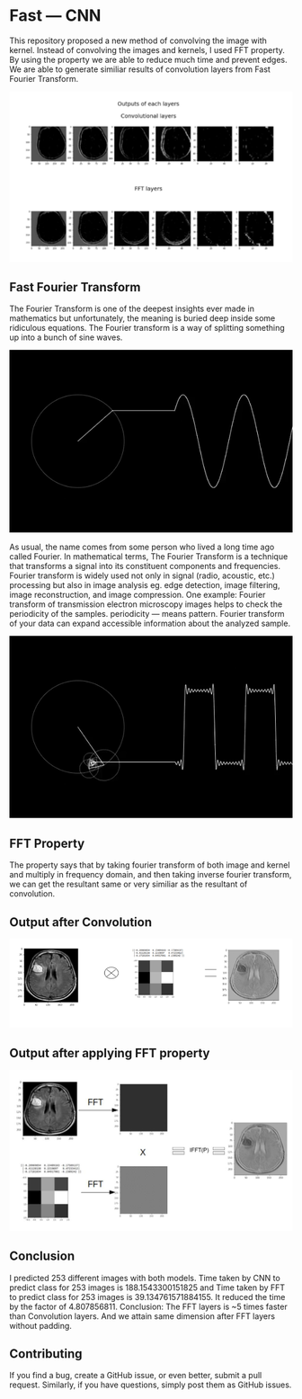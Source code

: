 # Fast — CNN

This repository proposed a new method of convolving the image with kernel. Instead of convolving the images and kernels, I used FFT property. By using the property we are able to reduce much time and prevent edges. We are able to generate similiar results of convolution layers from Fast Fourier Transform.

![](/media/p3.jpg)

## Fast Fourier Transform

The Fourier Transform is one of the deepest insights ever made in mathematics but unfortunately, the meaning is buried deep inside some ridiculous equations. The Fourier transform is a way of splitting something up into a bunch of sine waves. 

![](/media/sine.gif)

As usual, the name comes from some person who lived a long time ago called Fourier. In mathematical terms, The Fourier Transform is a technique that transforms a signal into its constituent components and frequencies. Fourier transform is widely used not only in signal (radio, acoustic, etc.) processing but also in image analysis eg. edge detection, image filtering, image reconstruction, and image compression. One example: Fourier transform of transmission electron microscopy images helps to check the periodicity of the samples. periodicity — means pattern. Fourier transform of your data can expand accessible information about the analyzed sample.

![](/media/fft.gif)

## FFT Property

The property says that by taking fourier transform of both image and kernel and multiply in frequency domain, and then taking inverse fourier transform, we can get the resultant same or very similiar as the resultant of convolution.

## Output after Convolution

![](/media/cnnoutput.png)

## Output after applying FFT property

![](/media/fftoutput.jpg)

## Conclusion 
I predicted 253 different images with both models. Time taken by CNN to predict class for 253 images is 188.1543300151825 and Time taken by FFT to predict class for 253 images is 39.134761571884155. It reduced the time by the factor of 4.807856811.
Conclusion: The FFT layers is ~5 times faster than Convolution layers. And we attain same dimension after FFT layers without padding.

## Contributing

If you find a bug, create a GitHub issue, or even better, submit a pull request. Similarly, if you have questions, simply post them as GitHub issues.